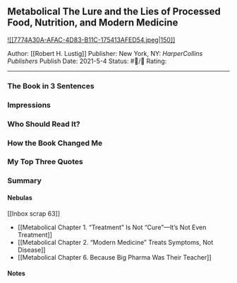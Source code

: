 ## Metabolical The Lure and the Lies of Processed Food, Nutrition, and Modern Medicine

[ ![[7774A30A-AFAC-4D83-B11C-175413AFED54.jpeg|150]] ](https://www.amazon.com/gp/aw/d/B08F7S58JY/ref=tmm_kin_swatch_0?ie=UTF8&qid=1676850828&sr=8-2)

Author: [[Robert H. Lustig]]
Publisher: New York, NY: _HarperCollins Publishers_
Publish Date: 2021-5-4
Status: #💫/💫 
Rating:

___

### The Book in 3 Sentences



### Impressions



### Who Should Read It?



### How the Book Changed Me



### My Top Three Quotes



### Summary



#### Nebulas

[[Inbox scrap 63]]

- [[Metabolical Chapter 1. “Treatment” Is Not “Cure”—It’s Not Even Treatment]]
- [[Metabolical Chapter 2. “Modern Medicine” Treats Symptoms, Not Disease]]
- [[Metabolical Chapter 6. Because Big Pharma Was Their Teacher]]

#### Notes

